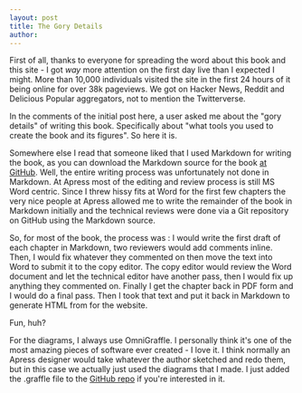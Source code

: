 ```yaml
---
layout: post
title: The Gory Details
author:
---
```

First of all, thanks to everyone for spreading the word about this book and this site - I got _way_ more attention on the first day live than I expected I might.  More than 10,000 individuals visited the site in the first 24 hours of it being online for over 38k pageviews.  We got on Hacker News, Reddit and Delicious Popular aggregators, not to mention the Twitterverse.

In the comments of the initial post here, a user asked me about the "gory details" of writing this book. Specifically about "what tools you used to create the book and its figures".  So here it is.

Somewhere else I read that someone liked that I used Markdown for writing the book, as you can download the Markdown source for the book <a href="https://github.com/progit/progit">at GitHub</a>.  Well, the entire writing process was unfortunately not done in Markdown.  At Apress most of the editing and review process is still MS Word centric.  Since I threw hissy fits at Word for the first few chapters the very nice people at Apress allowed me to write the remainder of the book in Markdown initially and the technical reviews were done via a Git repository on GitHub using the Markdown source.

So, for most of the book, the process was : I would write the first draft of each chapter in Markdown, two reviewers would add comments inline.  Then, I would fix whatever they commented on then move the text into Word to submit it to the copy editor.  The copy editor would review the Word document and let the technical editor have another pass, then I would fix up anything they commented on.  Finally I get the chapter back in PDF form and I would do a final pass.  Then I took that text and put it back in Markdown to generate HTML from for the website.

Fun, huh?

For the diagrams, I always use OmniGraffle.  I personally think it's one of the most amazing pieces of software ever created - I love it.  I think normally an Apress designer would take whatever the author sketched and redo them, but in this case we actually just used the diagrams that I made.  I just added the .graffle file to the <a href="https://github.com/progit/progit">GitHub repo</a> if you're interested in it.
